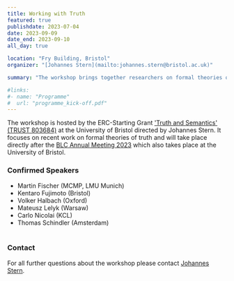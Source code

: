 ```yaml
---
title: Working with Truth
featured: true
publishdate: 2023-07-04
date: 2023-09-09
date_end: 2023-09-10
all_day: true

location: "Fry Building, Bristol"
organizer: "[Johannes Stern](mailto:johannes.stern@bristol.ac.uk)"

summary: "The workshop brings together researchers on formal theories of truth and aims to display recent cutting edge research in this area. "

#links:
#- name: "Programme"
#  url: "programme_kick-off.pdf"
---
```



The workshop is hosted by the ERC-Starting Grant ['Truth and Semantics' (TRUST 803684)](/) at the University of Bristol directed by Johannes Stern. It focuses on recent work on formal theories of truth and will take place directly after the [BLC Annual Meeting 2023](https://people.maths.bris.ac.uk/~mapdw/BLC%202023.htm) which also takes place at the University of Bristol.

### Confirmed Speakers
- Martin Fischer (MCMP, LMU Munich)
- Kentaro Fujimoto (Bristol)
- Volker Halbach (Oxford)
- Mateusz Lelyk (Warsaw)
- Carlo Nicolai (KCL)
- Thomas Schindler (Amsterdam)
<br></br>

### Contact
For all further questions about the workshop please contact [Johannes Stern](mailto:johannes.stern@bristol.ac.uk).

